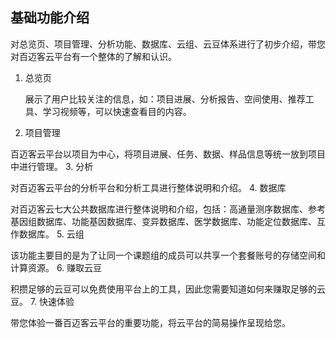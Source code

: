 ## 基础功能介绍

对总览页、项目管理、分析功能、数据库、云组、云豆体系进行了初步介绍，带您对百迈客云平台有一个整体的了解和认识。

1. 总览页

    展示了用户比较关注的信息，如：项目进展、分析报告、空间使用、推荐工具、学习视频等，可以快速查看目的内容。

2. 项目管理

百迈客云平台以项目为中心，将项目进展、任务、数据、样品信息等统一放到项目中进行管理。
3. 分析

对百迈客云平台的分析平台和分析工具进行整体说明和介绍。
4. 数据库

对百迈客云七大公共数据库进行整体说明和介绍，包括：高通量测序数据库、参考基因组数据库、功能基因数据库、变异数据库、医学数据库、功能定位数据库、互作数据库。
5. 云组

该功能主要目的是为了让同一个课题组的成员可以共享一个套餐账号的存储空间和计算资源。
6. 赚取云豆

积攒足够的云豆可以免费使用平台上的工具，因此您需要知道如何来赚取足够的云豆。
7. 快速体验

带您体验一番百迈客云平台的重要功能，将云平台的简易操作呈现给您。
